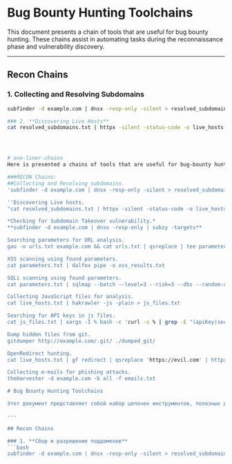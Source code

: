 # Bug Bounty Hunting Toolchains

This document presents a chain of tools that are useful for bug bounty hunting. These chains assist in automating tasks during the reconnaissance phase and vulnerability discovery.

---

## Recon Chains

### 1. **Collecting and Resolving Subdomains**
```bash
subfinder -d example.com | dnsx -resp-only -silent > resolved_subdomains.txt

### 2. **Discovering Live Hosts**
cat resolved_subdomains.txt | httpx -silent -status-code -o live_hosts.txt




# one-liner-chains
Here is presented a chains of tools that are useful for bug-bounty hunting. These chains are helpful for task automation during the reconnaissance phase and vulnerability discovery.

###RECON Chains: 
##Collecting and Resolving subdomains.
'subfinder -d example.com | dnsx -resp-only -silent > resolved_subdomains.txt

''Discovering Live hosts.
"cat resolved_subdomains.txt | httpx -silent -status-code -o live_hosts.txt

*Checking for Subdomain Takeover vulnerability.*
**subfinder -d example.com | dnsx -resp-only | subzy -targets** 

Searching parameters for URL analysis.
gau -o urls.txt example.com && cat urls.txt | qsreplace | tee parameters.txt

XSS scanning using found parameters.
cat parameters.txt | dalfox pipe -o xss_results.txt

SQLi scanning using found parameters.
cat parameters.txt | sqlmap --batch --level=3 --risk=3 --dbs --random-agent

Collecting JavaScript files for analysis.
cat live_hosts.txt | hakrawler -js -plain > js_files.txt

Searching for API keys in js files.
cat js_files.txt | xargs -I % bash -c 'curl -s % | grep -E "(apiKey|secret|token)"'

Dump hidden files from git.
gitdumper http://example.com/.git/ ./dumped_git/

OpenRedirect hunting. 
cat live_hosts.txt | gf redirect | qsreplace 'https://evil.com' | httpx -silent

Collecting e-mails for phishing attacks.
theHarvester -d example.com -b all -f emails.txt

# Bug Bounty Hunting Toolchains

Этот документ представляет собой набор цепочек инструментов, полезных для охоты на баги. Эти цепочки помогают автоматизировать задачи на этапе разведки и обнаружения уязвимостей.

---

## Recon Chains

### 1. **Сбор и разрешение поддоменов**
```bash
subfinder -d example.com | dnsx -resp-only -silent > resolved_subdomains.txt


